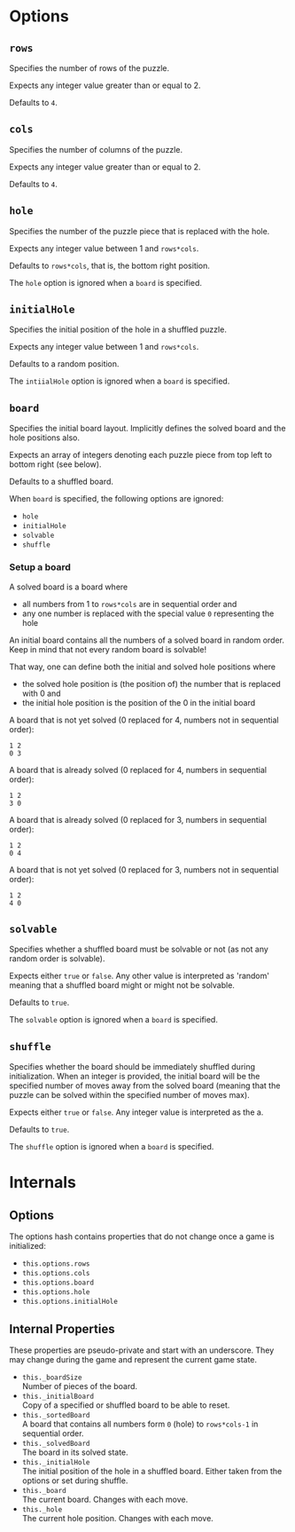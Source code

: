 Options
=======

`rows`
------

Specifies the number of rows of the puzzle.

Expects any integer value greater than or equal to 2.

Defaults to `4`.


`cols`
------

Specifies the number of columns of the puzzle.

Expects any integer value greater than or equal to 2.

Defaults to `4`.


`hole`
------

Specifies the number of the puzzle piece that is replaced with the hole.

Expects any integer value between 1 and `rows*cols`.

Defaults to `rows*cols`, that is, the bottom right position.

The `hole` option is ignored when a `board` is specified.


`initialHole`
-------------

Specifies the initial position of the hole in a shuffled puzzle.

Expects any integer value between 1 and `rows*cols`.

Defaults to a random position.

The `intiialHole` option is ignored when a `board` is specified.


`board`
-------

Specifies the initial board layout. Implicitly defines the solved board and the hole positions also.

Expects an array of integers denoting each puzzle piece from top left to bottom right (see below).

Defaults to a shuffled board.

When `board` is specified, the following options are ignored:

* `hole`
* `initialHole`
* `solvable`
* `shuffle`

### Setup a board

A solved board is a board where
* all numbers from 1 to `rows*cols` are in sequential order and
* any one number is replaced with the special value `0` representing the hole

An initial board contains all the numbers of a solved board in random order. Keep in mind that not every random board is solvable!

That way, one can define both the initial and solved hole positions where
- the solved hole position is (the position of) the number that is replaced with 0 and
- the initial hole position is the position of the 0 in the initial board

A board that is not yet solved (0 replaced for 4, numbers not in sequential order):

	1 2
	0 3

A board that is already solved (0 replaced for 4, numbers in sequential order):

	1 2
	3 0

A board that is already solved (0 replaced for 3, numbers in sequential order):

	1 2
	0 4

A board that is not yet solved (0 replaced for 3, numbers not in sequential order):

	1 2
	4 0


`solvable`
----------

Specifies whether a shuffled board must be solvable or not (as not any random order is solvable).

Expects either `true` or `false`. Any other value is interpreted as 'random' meaning that a shuffled board might or might not be solvable.

Defaults to `true`.

The `solvable` option is ignored when a `board` is specified.


`shuffle`
---------

Specifies whether the board should be immediately shuffled during initialization. When an integer is provided, the initial board will be the specified number of moves away from the solved board (meaning that the puzzle can be solved within the specified number of moves max).

Expects either `true` or `false`. Any integer value is interpreted as the a.

Defaults to `true`.

The `shuffle` option is ignored when a `board` is specified.



Internals
=========

Options
-------

The options hash contains properties that do not change once a game is initialized:

* `this.options.rows`
* `this.options.cols`
* `this.options.board`
* `this.options.hole`
* `this.options.initialHole`

Internal Properties
-------------------

These properties are pseudo-private and start with an underscore. They may change during the game and represent the current game state.

* `this._boardSize`  
Number of pieces of the board.
* `this._initialBoard`  
Copy of a specified or shuffled board to be able to reset.
* `this._sortedBoard`  
  A board that contains all numbers form `0` (hole) to `rows*cols-1` in sequential order.
* `this._solvedBoard`  
  The board in its solved state.
* `this._initialHole`  
  The initial position of the hole in a shuffled board. Either taken from the options or set during shuffle.
* `this._board`  
  The current board. Changes with each move.
* `this._hole`  
  The current hole position. Changes with each move.
